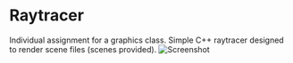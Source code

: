 # Raytracer
Individual assignment for a graphics class. Simple C++ raytracer designed to render scene files (scenes provided). 
![Screenshot](mesh_scene1.bmp)
